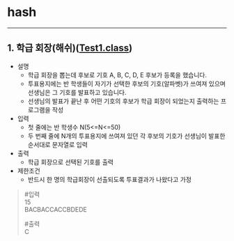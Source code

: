 # hash

--- 

## 1. 학급 회장(해쉬)([Test1.class](https://github.com/90mansik/codingTest-inflearn/blob/master/src/com/algorithm/hash/Test1.java))
- 설명
    - 학급 회장을 뽑는데 후보로 기호 A, B, C, D, E 후보가 등록을 했습니다.  
    - 투표용지에는 반 학생들이 자기가 선택한 후보의 기호(알파벳)가 쓰여져 있으며 선생님은 그 기호를 발표하고 있습니다.
    - 선생님의 발표가 끝난 후 어떤 기호의 후보가 학급 회장이 되었는지 출력하는 프로그램을 작성
- 입력
  - 첫 줄에는 반 학생수 N(5<=N<=50)
  - 두 번째 줄에 N개의 투표용지에 쓰여져 있던 각 후보의 기호가 선생님이 발표한 순서대로 문자열로 입력
- 출력
  - 학급 회장으로 선택된 기호를 출력
- 제한조건
  - 반드시 한 명의 학급회장이 선출되도록 투표결과가 나왔다고 가정

> #입력  
> 15  
> BACBACCACCBDEDE
>
> #출력  
> C
